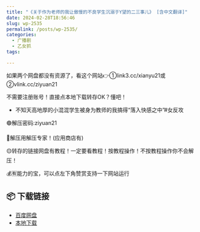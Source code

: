 ```yaml
---
title: "《关于作为老师的我让傲慢的不良学生沉溺于Y望的二三事儿》 [含中文翻译]"
date: 2024-02-28T18:56:46
slug: wp-2535
permalink: /posts/wp-2535/
categories:
  - 广播剧
  - 乙女抓
tags:

---
```


如果两个网盘都没有资源了，看这个网站👉①link3.cc/xianyu21或②vlink.cc/ziyuan21

不需要注册账号！直接点本地下载转存OK？懂吧！

*   不知天高地厚的小混混学生被身为教师的我搞得“落入快感之中”#女反攻

🟢解压密码:ziyuan21

🔵解压用解压专家！(应用商店有)

🟡转存的链接网盘有教程！一定要看教程！按教程操作！不按教程操作你不会解压！

💰🈶能力的宝，可以点左下角赞赏支持一下网站运行

## 📦 下载链接
- [百度网盘](https://blziyuan21.com/pay-download/2535?key=97f406d377&down_id=0)
- [本地下载](https://blziyuan21.com/pay-download/2535?key=97f406d377&down_id=1)


